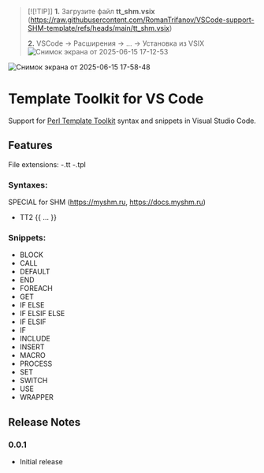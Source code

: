 > [![!TIP]]
>**1.** Загрузите файл **tt_shm.vsix** (https://raw.githubusercontent.com/RomanTrifanov/VSCode-support-SHM-template/refs/heads/main/tt_shm.vsix)
>
>**2.** VSCode -> Расширения -> ... -> Установка из VSIX
![Снимок экрана от 2025-06-15 17-12-53](https://github.com/user-attachments/assets/d78545c4-dd85-4efb-873f-bb1ddd42623d)


![Снимок экрана от 2025-06-15 17-58-48](https://github.com/user-attachments/assets/1ceed6a5-e0b1-4678-9e16-0d2f00e40880)

# Template Toolkit for VS Code

Support for [Perl Template Toolkit](http://www.template-toolkit.org/index.html) syntax and snippets in Visual Studio Code.
## Features
File extensions:
-.tt
-.tpl

### Syntaxes:
SPECIAL for SHM (https://myshm.ru, https://docs.myshm.ru)
- TT2 {{ ... }}

### Snippets:
- BLOCK
- CALL
- DEFAULT
- END
- FOREACH
- GET
- IF ELSE
- IF ELSIF ELSE
- IF ELSIF
- IF
- INCLUDE
- INSERT
- MACRO
- PROCESS
- SET
- SWITCH
- USE
- WRAPPER

## Release Notes

### 0.0.1
- Initial release
